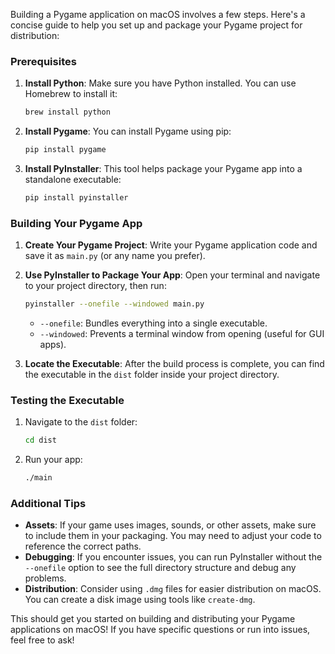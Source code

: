 Building a Pygame application on macOS involves a few steps. Here's a concise guide to help you set up and package your Pygame project for distribution:

### Prerequisites

1. **Install Python**: Make sure you have Python installed. You can use Homebrew to install it:
   ```bash
   brew install python
   ```

2. **Install Pygame**: You can install Pygame using pip:
   ```bash
   pip install pygame
   ```

3. **Install PyInstaller**: This tool helps package your Pygame app into a standalone executable:
   ```bash
   pip install pyinstaller
   ```

### Building Your Pygame App

1. **Create Your Pygame Project**: Write your Pygame application code and save it as `main.py` (or any name you prefer).

2. **Use PyInstaller to Package Your App**:
   Open your terminal and navigate to your project directory, then run:
   ```bash
   pyinstaller --onefile --windowed main.py
   ```

   - `--onefile`: Bundles everything into a single executable.
   - `--windowed`: Prevents a terminal window from opening (useful for GUI apps).

3. **Locate the Executable**: After the build process is complete, you can find the executable in the `dist` folder inside your project directory.

### Testing the Executable

1. Navigate to the `dist` folder:
   ```bash
   cd dist
   ```

2. Run your app:
   ```bash
   ./main
   ```

### Additional Tips

- **Assets**: If your game uses images, sounds, or other assets, make sure to include them in your packaging. You may need to adjust your code to reference the correct paths.
- **Debugging**: If you encounter issues, you can run PyInstaller without the `--onefile` option to see the full directory structure and debug any problems.
- **Distribution**: Consider using `.dmg` files for easier distribution on macOS. You can create a disk image using tools like `create-dmg`.

This should get you started on building and distributing your Pygame applications on macOS! If you have specific questions or run into issues, feel free to ask!
